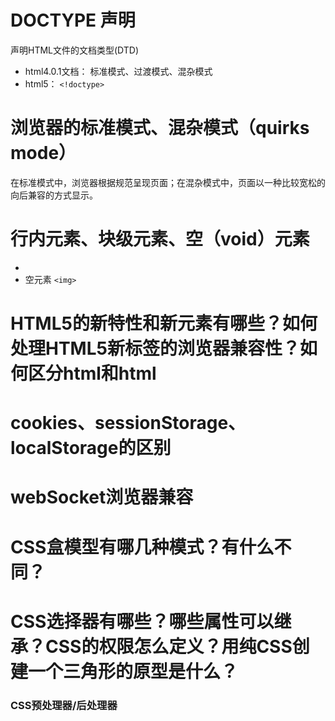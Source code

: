 # DOCTYPE 声明
声明HTML文件的文档类型(DTD)
- html4.0.1文档： 标准模式、过渡模式、混杂模式
- html5： `<!doctype>`


# 浏览器的标准模式、混杂模式（quirks mode）
在标准模式中，浏览器根据规范呈现页面；在混杂模式中，页面以一种比较宽松的向后兼容的方式显示。


# 行内元素、块级元素、空（void）元素
-
- 空元素 `<img>`

# HTML5的新特性和新元素有哪些？如何处理HTML5新标签的浏览器兼容性？如何区分html和html

# cookies、sessionStorage、localStorage的区别

# webSocket浏览器兼容

# CSS盒模型有哪几种模式？有什么不同？

# CSS选择器有哪些？哪些属性可以继承？CSS的权限怎么定义？用纯CSS创建一个三角形的原型是什么？

### CSS预处理器/后处理器
